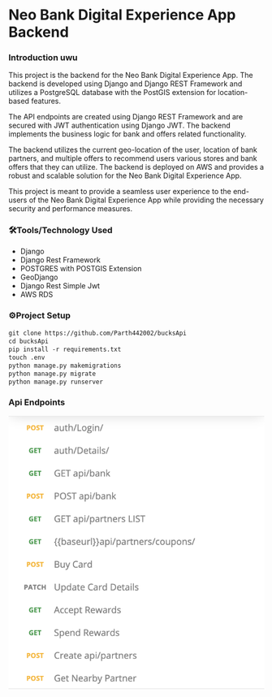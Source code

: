 # Neo Bank Digital Experience App Backend


### Introduction uwu


This project is the backend for the Neo Bank Digital Experience App. The backend is developed using Django and Django REST Framework and utilizes a PostgreSQL database with the PostGIS extension for location-based features.

The API endpoints are created using Django REST Framework and are secured with JWT authentication using Django JWT. The backend implements the business logic for bank and offers related functionality.

The backend utilizes the current geo-location of the user, location of bank partners, and multiple offers to recommend users various stores and bank offers that they can utilize. The backend is deployed on AWS and provides a robust and scalable solution for the Neo Bank Digital Experience App.

This project is meant to provide a seamless user experience to the end-users of the Neo Bank Digital Experience App while providing the necessary security and performance measures.

### 🛠️Tools/Technology Used

- Django
- Django Rest Framework
- POSTGRES with POSTGIS Extension
- GeoDjango
- Django Rest Simple Jwt
- AWS RDS

### ⚙️Project Setup

```
git clone https://github.com/Parth442002/bucksApi
cd bucksApi
pip install -r requirements.txt
touch .env
python manage.py makemigrations
python manage.py migrate
python manage.py runserver
```

### Api Endpoints
![](./apiEndpoints.png)
